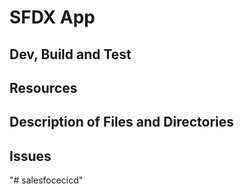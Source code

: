 # SFDX  App

## Dev, Build and Test


## Resources


## Description of Files and Directories


## Issues


"# salesfocecicd" 

